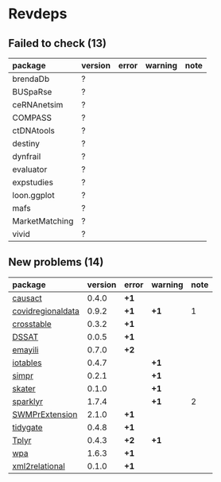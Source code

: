 # Revdeps

## Failed to check (13)

|package        |version |error |warning |note |
|:--------------|:-------|:-----|:-------|:----|
|brendaDb       |?       |      |        |     |
|BUSpaRse       |?       |      |        |     |
|ceRNAnetsim    |?       |      |        |     |
|COMPASS        |?       |      |        |     |
|ctDNAtools     |?       |      |        |     |
|destiny        |?       |      |        |     |
|dynfrail       |?       |      |        |     |
|evaluator      |?       |      |        |     |
|expstudies     |?       |      |        |     |
|loon.ggplot    |?       |      |        |     |
|mafs           |?       |      |        |     |
|MarketMatching |?       |      |        |     |
|vivid          |?       |      |        |     |

## New problems (14)

|package                                            |version |error  |warning |note |
|:--------------------------------------------------|:-------|:------|:-------|:----|
|[causact](problems.md#causact)                     |0.4.0   |__+1__ |        |     |
|[covidregionaldata](problems.md#covidregionaldata) |0.9.2   |__+1__ |__+1__  |1    |
|[crosstable](problems.md#crosstable)               |0.3.2   |__+1__ |        |     |
|[DSSAT](problems.md#dssat)                         |0.0.5   |__+1__ |        |     |
|[emayili](problems.md#emayili)                     |0.7.0   |__+2__ |        |     |
|[iotables](problems.md#iotables)                   |0.4.7   |       |__+1__  |     |
|[simpr](problems.md#simpr)                         |0.2.1   |       |__+1__  |     |
|[skater](problems.md#skater)                       |0.1.0   |       |__+1__  |     |
|[sparklyr](problems.md#sparklyr)                   |1.7.4   |       |__+1__  |2    |
|[SWMPrExtension](problems.md#swmprextension)       |2.1.0   |__+1__ |        |     |
|[tidygate](problems.md#tidygate)                   |0.4.8   |__+1__ |        |     |
|[Tplyr](problems.md#tplyr)                         |0.4.3   |__+2__ |__+1__  |     |
|[wpa](problems.md#wpa)                             |1.6.3   |__+1__ |        |     |
|[xml2relational](problems.md#xml2relational)       |0.1.0   |__+1__ |        |     |

